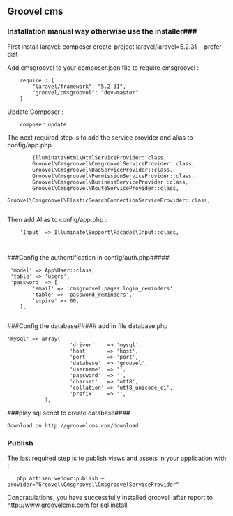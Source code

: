 ## Groovel cms ##
 
### Installation manual way otherwise use the installer###
First install laravel:
composer create-project laravel/laravel=5.2.31 <your project name> --prefer-dist


Add cmsgroovel to your composer.json file to require cmsgroovel :
```
    require : {
        "laravel/framework": "5.2.31",
        "groovel/cmsgroovel": "dev-master"
    }
```
 
Update Composer :
```
    composer update
```
 
The next required step is to add the service provider and alias to config/app.php :
```
		Illuminate\Html\HtmlServiceProvider::class,
		Groovel\Cmsgroovel\CmsgroovelServiceProvider::class,
    	Groovel\Cmsgroovel\DaoServiceProvider::class,
    	Groovel\Cmsgroovel\PermissionServiceProvider::class,
    	Groovel\Cmsgroovel\BusinessServiceProvider::class,
    	Groovel\Cmsgroovel\RouteServiceProvider::class,
    	Groovel\Cmsgroovel\ElasticSearchConnectionServiceProvider::class,
    	
```    	
   Then add Alias to config/app.php :
    	
```    	
	'Input' => Illuminate\Support\Facades\Input::class,
   
    	
```
###Config the authentification in config/auth.php#####
```
 'model' => App\User::class,
 'table' => 'users',
 'password' => [
        'email' => 'cmsgroovel.pages.login_reminders',
        'table' => 'password_reminders',
        'expire' => 60,
    ],


```
###Config the database#####
add in file database.php
``` 
'mysql' => array(
    				'driver'    => 'mysql',
    				'host'      => 'host',
    				'port'      => 'port',
    				'database'  => 'groovel',
    				'username'  => '',
    				'password'  => '',
    				'charset'   => 'utf8',
    				'collation' => 'utf8_unicode_ci',
    				'prefix'    => '',
    		),
``` 

###play sql script to create database####
``` 
Download on http://groovelcms.com/download
``` 

 
### Publish ###
 
The last required step is to publish views and assets in your application with :
```
   php artisan vendor:publish —provider="Groovel\Cmsgroovel\CmsgroovelServiceProvider"
```
 
Congratulations, you have successfully installed groovel !after report to http://www.groovelcms.com for sql install
